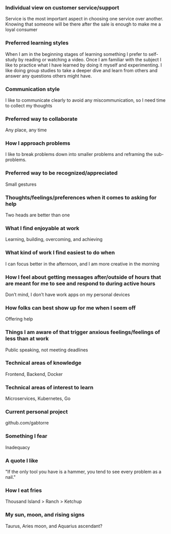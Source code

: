 ### Individual view on customer service/support

Service is the most important aspect in choosing one service over another. Knowing that someone will be there after the sale is enough to make me a loyal consumer

### Preferred learning styles

When I am in the beginning stages of learning something I prefer to self-study by reading or watching a video. Once I am familiar with the subject I like to practice what I have learned by doing it myself and experimenting. I like doing group studies to take a deeper dive and learn from others and answer any questions others might have.

### Communication style

I like to communicate clearly to avoid any miscommunication, so I need time to collect my thoughts

### Preferred way to collaborate

Any place, any time

### How I approach problems

I like to break problems down into smaller problems and reframing the sub-problems.

### Preferred way to be recognized/appreciated

Small gestures

### Thoughts/feelings/preferences when it comes to asking for help

Two heads are better than one

### What I find enjoyable at work

Learning, building, overcoming, and achieving

### What kind of work I find easiest to do when

I can focus better in the afternoon, and I am more creative in the morning

### How I feel about getting messages after/outside of hours that are meant for me to see and respond to during active hours

Don’t mind, I don’t have work apps on my personal devices

### How folks can best show up for me when I seem off

Offering help

### Things I am aware of that trigger anxious feelings/feelings of less than at work

Public speaking, not meeting deadlines

### Technical areas of knowledge

Frontend, Backend, Docker

### Technical areas of interest to learn

Microservices, Kubernetes, Go

### Current personal project

github.com/gabtorre

### Something I fear

Inadequacy

### A quote I like

"If the only tool you have is a hammer, you tend to see every problem as a nail."

### How I eat fries

Thousand Island > Ranch > Ketchup

### My sun, moon, and rising signs

Taurus, Aries moon, and Aquarius ascendant?
